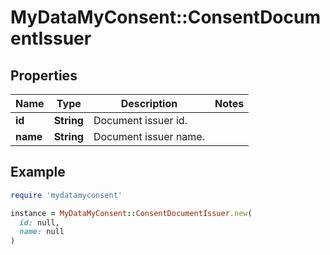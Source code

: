 # MyDataMyConsent::ConsentDocumentIssuer

## Properties

| Name | Type | Description | Notes |
| ---- | ---- | ----------- | ----- |
| **id** | **String** | Document issuer id. |  |
| **name** | **String** | Document issuer name. |  |

## Example

```ruby
require 'mydatamyconsent'

instance = MyDataMyConsent::ConsentDocumentIssuer.new(
  id: null,
  name: null
)
```

